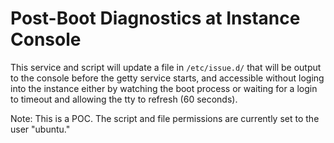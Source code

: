 # Post-Boot Diagnostics at Instance Console

This service and script will update a file in `/etc/issue.d/` that will be output to the console
before the getty service starts, and accessible without loging into the instance either by watching
the boot process or waiting for a login to timeout and allowing the tty to refresh (60 seconds).

Note: This is a POC. The script and file permissions are currently set to the user "ubuntu."
